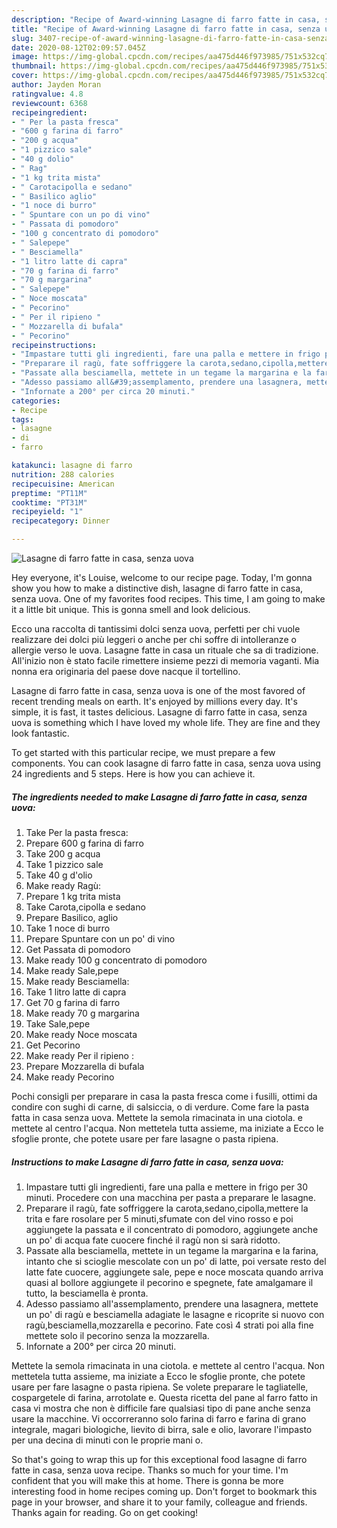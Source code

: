 ```yaml
---
description: "Recipe of Award-winning Lasagne di farro fatte in casa, senza uova"
title: "Recipe of Award-winning Lasagne di farro fatte in casa, senza uova"
slug: 3407-recipe-of-award-winning-lasagne-di-farro-fatte-in-casa-senza-uova
date: 2020-08-12T02:09:57.045Z
image: https://img-global.cpcdn.com/recipes/aa475d446f973985/751x532cq70/lasagne-di-farro-fatte-in-casa-senza-uova-recipe-main-photo.jpg
thumbnail: https://img-global.cpcdn.com/recipes/aa475d446f973985/751x532cq70/lasagne-di-farro-fatte-in-casa-senza-uova-recipe-main-photo.jpg
cover: https://img-global.cpcdn.com/recipes/aa475d446f973985/751x532cq70/lasagne-di-farro-fatte-in-casa-senza-uova-recipe-main-photo.jpg
author: Jayden Moran
ratingvalue: 4.8
reviewcount: 6368
recipeingredient:
- " Per la pasta fresca"
- "600 g farina di farro"
- "200 g acqua"
- "1 pizzico sale"
- "40 g dolio"
- " Rag"
- "1 kg trita mista"
- " Carotacipolla e sedano"
- " Basilico aglio"
- "1 noce di burro"
- " Spuntare con un po di vino"
- " Passata di pomodoro"
- "100 g concentrato di pomodoro"
- " Salepepe"
- " Besciamella"
- "1 litro latte di capra"
- "70 g farina di farro"
- "70 g margarina"
- " Salepepe"
- " Noce moscata"
- " Pecorino"
- " Per il ripieno "
- " Mozzarella di bufala"
- " Pecorino"
recipeinstructions:
- "Impastare tutti gli ingredienti, fare una palla e mettere in frigo per 30 minuti. Procedere con una macchina per pasta a preparare le lasagne."
- "Preparare il ragù, fate soffriggere la carota,sedano,cipolla,mettere la trita e fare rosolare per 5 minuti,sfumate con del vino rosso e poi aggiungete la passata e il concentrato di pomodoro, aggiungete anche un po&#39; di acqua fate cuocere finché il ragù non si sarà ridotto."
- "Passate alla besciamella, mettete in un tegame la margarina e la farina, intanto che si scioglie mescolate con un po&#39; di latte, poi versate resto del latte fate cuocere, aggiungete sale, pepe e noce moscata quando arriva quasi al bollore aggiungete il pecorino e spegnete, fate amalgamare il tutto, la besciamella è pronta."
- "Adesso passiamo all&#39;assemplamento, prendere una lasagnera, mettete un po&#39; di ragù e besciamella adagiate le lasagne e ricoprite si nuovo con ragù,besciamella,mozzarella e pecorino. Fate così 4 strati poi alla fine mettete solo il pecorino senza la mozzarella."
- "Infornate a 200° per circa 20 minuti."
categories:
- Recipe
tags:
- lasagne
- di
- farro

katakunci: lasagne di farro 
nutrition: 288 calories
recipecuisine: American
preptime: "PT11M"
cooktime: "PT31M"
recipeyield: "1"
recipecategory: Dinner

---
```



![Lasagne di farro fatte in casa, senza uova](https://img-global.cpcdn.com/recipes/aa475d446f973985/751x532cq70/lasagne-di-farro-fatte-in-casa-senza-uova-recipe-main-photo.jpg)

Hey everyone, it's Louise, welcome to our recipe page. Today, I'm gonna show you how to make a distinctive dish, lasagne di farro fatte in casa, senza uova. One of my favorites food recipes. This time, I am going to make it a little bit unique. This is gonna smell and look delicious.

Ecco una raccolta di tantissimi dolci senza uova, perfetti per chi vuole realizzare dei dolci più leggeri o anche per chi soffre di intolleranze o allergie verso le uova. Lasagne fatte in casa un rituale che sa di tradizione. All&#39;inizio non è stato facile rimettere insieme pezzi di memoria vaganti. Mia nonna era originaria del paese dove nacque il tortellino.

Lasagne di farro fatte in casa, senza uova is one of the most favored of recent trending meals on earth. It's enjoyed by millions every day. It's simple, it is fast, it tastes delicious. Lasagne di farro fatte in casa, senza uova is something which I have loved my whole life. They are fine and they look fantastic.


To get started with this particular recipe, we must prepare a few components. You can cook lasagne di farro fatte in casa, senza uova using 24 ingredients and 5 steps. Here is how you can achieve it.

<!--inarticleads1-->

##### The ingredients needed to make Lasagne di farro fatte in casa, senza uova:

1. Take  Per la pasta fresca:
1. Prepare 600 g farina di farro
1. Take 200 g acqua
1. Take 1 pizzico sale
1. Take 40 g d&#39;olio
1. Make ready  Ragù:
1. Prepare 1 kg trita mista
1. Take  Carota,cipolla e sedano
1. Prepare  Basilico, aglio
1. Take 1 noce di burro
1. Prepare  Spuntare con un po&#39; di vino
1. Get  Passata di pomodoro
1. Make ready 100 g concentrato di pomodoro
1. Make ready  Sale,pepe
1. Make ready  Besciamella:
1. Take 1 litro latte di capra
1. Get 70 g farina di farro
1. Make ready 70 g margarina
1. Take  Sale,pepe
1. Make ready  Noce moscata
1. Get  Pecorino
1. Make ready  Per il ripieno :
1. Prepare  Mozzarella di bufala
1. Make ready  Pecorino


Pochi consigli per preparare in casa la pasta fresca come i fusilli, ottimi da condire con sughi di carne, di salsiccia, o di verdure. Come fare la pasta fatta in casa senza uova. Mettete la semola rimacinata in una ciotola. e mettete al centro l&#39;acqua. Non mettetela tutta assieme, ma iniziate a Ecco le sfoglie pronte, che potete usare per fare lasagne o pasta ripiena. 

<!--inarticleads2-->

##### Instructions to make Lasagne di farro fatte in casa, senza uova:

1. Impastare tutti gli ingredienti, fare una palla e mettere in frigo per 30 minuti. Procedere con una macchina per pasta a preparare le lasagne.
1. Preparare il ragù, fate soffriggere la carota,sedano,cipolla,mettere la trita e fare rosolare per 5 minuti,sfumate con del vino rosso e poi aggiungete la passata e il concentrato di pomodoro, aggiungete anche un po&#39; di acqua fate cuocere finché il ragù non si sarà ridotto.
1. Passate alla besciamella, mettete in un tegame la margarina e la farina, intanto che si scioglie mescolate con un po&#39; di latte, poi versate resto del latte fate cuocere, aggiungete sale, pepe e noce moscata quando arriva quasi al bollore aggiungete il pecorino e spegnete, fate amalgamare il tutto, la besciamella è pronta.
1. Adesso passiamo all&#39;assemplamento, prendere una lasagnera, mettete un po&#39; di ragù e besciamella adagiate le lasagne e ricoprite si nuovo con ragù,besciamella,mozzarella e pecorino. Fate così 4 strati poi alla fine mettete solo il pecorino senza la mozzarella.
1. Infornate a 200° per circa 20 minuti.


Mettete la semola rimacinata in una ciotola. e mettete al centro l&#39;acqua. Non mettetela tutta assieme, ma iniziate a Ecco le sfoglie pronte, che potete usare per fare lasagne o pasta ripiena. Se volete preparare le tagliatelle, cospargetele di farina, arrotolate e. Questa ricetta del pane al farro fatto in casa vi mostra che non è difficile fare qualsiasi tipo di pane anche senza usare la macchine. Vi occorreranno solo farina di farro e farina di grano integrale, magari biologiche, lievito di birra, sale e olio, lavorare l&#39;impasto per una decina di minuti con le proprie mani o. 

So that's going to wrap this up for this exceptional food lasagne di farro fatte in casa, senza uova recipe. Thanks so much for your time. I'm confident that you will make this at home. There is gonna be more interesting food in home recipes coming up. Don't forget to bookmark this page in your browser, and share it to your family, colleague and friends. Thanks again for reading. Go on get cooking!
